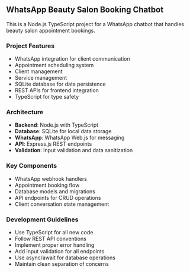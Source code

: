 <!-- Use this file to provide workspace-specific custom instructions to Copilot. For more details, visit https://code.visualstudio.com/docs/copilot/copilot-customization#_use-a-githubcopilotinstructionsmd-file -->

## WhatsApp Beauty Salon Booking Chatbot

This is a Node.js TypeScript project for a WhatsApp chatbot that handles beauty salon appointment bookings.

### Project Features
- WhatsApp integration for client communication
- Appointment scheduling system
- Client management
- Service management
- SQLite database for data persistence
- REST APIs for frontend integration
- TypeScript for type safety

### Architecture
- **Backend**: Node.js with TypeScript
- **Database**: SQLite for local data storage
- **WhatsApp**: WhatsApp Web.js for messaging
- **API**: Express.js REST endpoints
- **Validation**: Input validation and data sanitization

### Key Components
- WhatsApp webhook handlers
- Appointment booking flow
- Database models and migrations
- API endpoints for CRUD operations
- Client conversation state management

### Development Guidelines
- Use TypeScript for all new code
- Follow REST API conventions
- Implement proper error handling
- Add input validation for all endpoints
- Use async/await for database operations
- Maintain clean separation of concerns